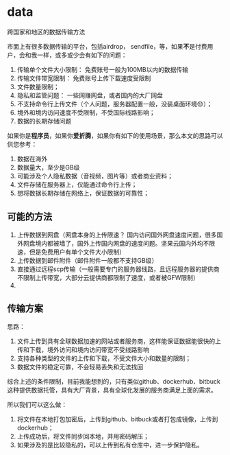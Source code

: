 # data
跨国家和地区的数据传输方法

市面上有很多数据传输的平台，包括airdrop， sendfile，等，如果**不**是付费用户，会和我一样，或多或少会有如下的问题：

1. 传输单个文件大小限制： 免费账号一般为100MB以内的数据传输
2. 传输文件带宽限制： 免费账号上传下载速度受限制
3. 文件数量限制；
4. 隐私和监管问题： 一些网赚网盘，或者国内的大厂网盘
5. 不支持命令行上传文件（个人问题，服务器配置一般，没装桌面环境😓）；
6. 境外和境内访问速度不受限制，不受国际线路影响；
7. 数据的长期存储问题

如果你是**程序员**，如果你**爱折腾**，如果你有如下的使用场景，那么本文的思路可以供您参考：
1. 数据在海外
2. 数据量大，至少是GB级
3. 可能涉及个人隐私数据（音视频，图片等）或者商业资料；
4. 文件存储在服务器上，仅能通过命令行上传；
5. 想将数据长期存储在网络上，保证数据的可靠性；


## 可能的方法

1. 上传数据到网盘（网盘本身的上传限速？ 国内访问国外网盘速度问题，很多国外网盘境内都被墙了，国外上传国内网盘的速度问题。坚果云国内外均不限速，但是免费用户有单个文件大小限制）
2. 上传数据到邮件附件（邮件附件一般都不支持GB级）
3. 直接通过远程scp传输（一般需要专门的服务器线路，且远程服务器的提供商不限制上传带宽，大部分云提供商都限制了速度，或者被GFW限制）
4. 


## 传输方案

思路：
1. 文件上传到具有全球数据加速的网站或者服务商，这样能保证数据能很快的上传和下载，境外访问和境内访问带宽不受线路影响
2. 支持各种类型的文件的上传和下载，不受文件大小和数量的限制；
3. 数据文件的稳定可靠，不会轻易丢失和无法找回

综合上述的条件限制，目前我能想到的，只有类似github、dockerhub、bitbuck这种提供数据托管，具有大厂背景，具有全球化发展的服务商满足上面的需求。

所以我们可以这么做：

1. 将文件在本地打包加密后，上传到github、bitbuck或者打包成镜像，上传到dockerhub；
2. 上传成功后，将文件同步回本地，并用密码解压；
3. 如果涉及的是比较隐私的，可以上传到私有仓库中，进一步保护隐私。

